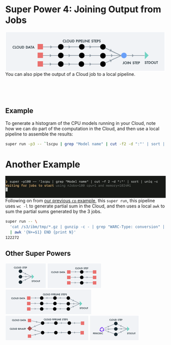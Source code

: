 # Super Power 4: Joining Output from Jobs

<img src="images/runvis4.png" align="left" height="125">

You can also pipe the output of a Cloud job to a local pipeline.

<br>
<br>
<br>

## Example

To generate a histogram of the CPU models running in your Cloud, note
how we can do part of the computation in the Cloud, and then use a
local pipeline to assemble the results:

```sh
super run -p3 -- `lscpu | grep "Model name" | cut -f2 -d ":"' | sort | uniq -c
```

# Another Example

<img title="Super takes a normal UNIX command line, and runs it in parallel, in the Cloud" alt="Super auto-scales normal UNIX command lines" src="../blogs/1-Super-Overview/super-lscpu-100-with-progress.gif" align="right" width="680">

Following on from [our previous `cp` example](example2.md#example),
this `super run`, this pipeline uses `wc -l` to generate partial sum
in the Cloud, and then uses a local `awk` to sum the partial sums
generated by the 3 jobs.

```sh
super run -- \
  'cat /s3/ibm/tmp/*.gz | gunzip -c - | grep "WARC-Type: conversion" | wc -l' \
  | awk '{N+=$1} END {print N}'
122272
```

## Other Super Powers

[<img src="images/runvis1.png" height="79">](example1.md)
[<img src="images/runvis2.png" height="79">](example2.md)
[<img src="images/runvis3.png" height="79">](example3.md)
[<img src="images/runvis5.png" height="79">](example5.md)
[<img src="images/runvis6.png" height="79">](example6.md)
